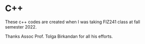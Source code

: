 # C++

These c++ codes are created when I was taking FIZ241 class at fall semester 2022.

Thanks Assoc Prof. Tolga Birkandan for all his efforts.
